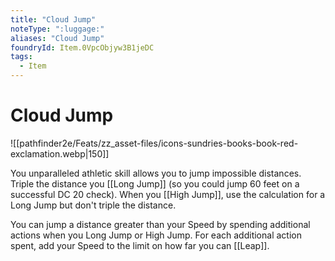 ```yaml
---
title: "Cloud Jump"
noteType: ":luggage:"
aliases: "Cloud Jump"
foundryId: Item.0VpcObjyw3B1jeDC
tags:
  - Item
---
```


# Cloud Jump
![[pathfinder2e/Feats/zz_asset-files/icons-sundries-books-book-red-exclamation.webp|150]]

You unparalleled athletic skill allows you to jump impossible distances. Triple the distance you [[Long Jump]] (so you could jump 60 feet on a successful DC 20 check). When you [[High Jump]], use the calculation for a Long Jump but don't triple the distance.

You can jump a distance greater than your Speed by spending additional actions when you Long Jump or High Jump. For each additional action spent, add your Speed to the limit on how far you can [[Leap]].
